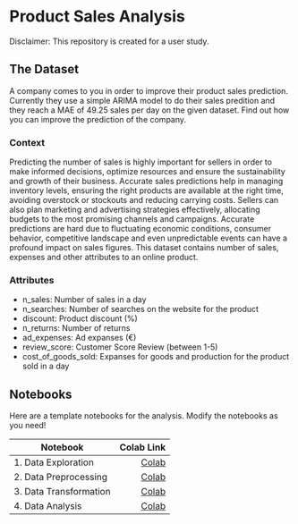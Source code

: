 # Product Sales Analysis

Disclaimer: This repository is created for a user study.

## The Dataset

A company comes to you in order to improve their product sales prediction. Currently they use a simple ARIMA model to do their sales predition and they reach a MAE of 49.25 sales per day on the given dataset. Find out how you can improve the prediction of the company.

### Context
Predicting the number of sales is highly important for sellers in order to make informed decisions, optimize resources and ensure the sustainability and growth of their business. Accurate sales predictions help in managing inventory levels, ensuring the right products are available at the right time, avoiding overstock or stockouts and reducing carrying costs. Sellers can also plan marketing and advertising strategies effectively, allocating budgets to the most promising channels and campaigns. Accurate predictions are hard due to fluctuating economic conditions, consumer behavior, competitive landscape and even unpredictable events can have a profound impact on sales figures. This dataset contains number of sales, expenses and other attributes to an online product.

### Attributes
- n_sales: Number of sales in a day
- n_searches: Number of searches on the website for the product
- discount: Product discount (%)
- n_returns: Number of returns
- ad_expenses: Ad expanses (€)
- review_score: Customer Score Review (between 1-5)
- cost_of_goods_sold: Expanses for goods and production for the product sold in a day

## Notebooks
Here are a template notebooks for the analysis. Modify the notebooks as you need!

| Notebook               | Colab Link    | 
| ---------------------- | -------------:|
| 1. Data Exploration    |  [Colab](https://colab.research.google.com/gist/nischa564/4bc83b26bbf8e1be77b2bbce8790e3d0/1-data_exploration.ipynb)    |
| 2. Data Preprocessing  |  [Colab](https://colab.research.google.com/gist/nischa564/7887e01519e1cfabfee0883e46da8ed5/2-data_preprocessing.ipynb)  |
| 3. Data Transformation |  [Colab](https://colab.research.google.com/gist/nischa564/f45b4ce8a560016bfc23d3c2ccd9d005/3-data_transformation.ipynb) |
| 4. Data Analysis       |  [Colab](https://colab.research.google.com/gist/nischa564/6f4fa8117ca7345764d4f48bd68c34c6/4-data_analysis.ipynb)       |
